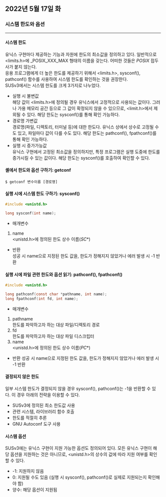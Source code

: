## 2022년 5월 17일 화

### 시스템 한도와 옵션
- - -
#### 시스템 한도
유닉스 구현마다 제공하는 기능과 자원에 한도의 최소값을 정의하고 있다. 일반적으로 <limits.h>에 _POSIX_XXX_MAX 형태의 이름을 갖는다. 어떠한 것들은 _POSIX_ 접두사가 붙지 않는다.  
응용 프로그램에게 더 높은 한도를 제공하기 위해서 <limits.h>, sysconf(), pathconf() 함수를 사용하여 시스템 한도를 확인하는 것을 권장한다.  
SUSv3에서는 시스템 한도를 크게 3가지로 나누었다.
* 실행 시 불변값  
  해당 값이 <limits.h>에 정의될 경우 유닉스에서 고정적으로 사용되는 값이다. 그러나 가용 메모리 공간 등으로 그 값이 확정되지 않을 수 있으므로, <limit.h>에서 제외될 수 있다. 해당 한도는 sysconf()를 통해 확인 가능하다.
* 경로명 가변값  
  경로명(파일, 디렉토리, 터미널 등)에 대한 한도다. 유닉스 상에서 상수로 고정될 수도 있고, 파일마다 값이 다를 수도 있다. 해당 한도는 pathconf(), fpathconf()를 통해 확인 가능하다.
* 실행 시 증가가능값  
  유닉스 구현에서 고정된 최소값을 정의하지만, 특정 프로그램은 실행 도중에 한도를 증가시킬 수 있는 값이다. 해당 한도는 sysconf()를 호출하여 확인할 수 있다.

#### 셸에서 한도와 옵션 구하기: getconf
```
$ getconf 변수이름 [경로명]
```

#### 실행 시에 시스템 한도 구하기: sysconf()
```C
#include <unistd.h>

long sysconf(int name);
```
* 매개변수
 1. name  
    <unistd.h>에 정의된 한도 상수 이름(_SC_*)
* 반환  
  성공 시 name으로 지정된 한도 값을, 한도가 정해지지 않았거나 에러 발생 시 -1 반환
  
#### 실행 시에 파일 관련 한도와 옵션 읽기: pathconf(), fpathconf()
```C
#include <unistd.h>

long pathconf(const char *pathname, int name);
long fpathconf(int fd, int name);
```
* 매개변수
 1. pathname  
    한도를 파악하고자 하는 대상 파일/디렉토리 경로
 2. fd  
    한도를 파악하고자 하는 대상 파일 디스크립터
 3. name  
    <unistd.h>에 정의된 한도 상수 이름(_PC_*)
* 반환
  성공 시 name으로 지정된 한도 값을, 한도가 정해지지 않았거나 에러 발생 시 -1 반환
  
#### 결정되지 않은 한도
일부 시스템 한도가 결정되지 않을 경우 sysconf(), pathconf()는 -1을 반환할 수 있다. 이 경우 아래의 전략을 이용할 수 있다.
* SUSv3에 정의된 최소 한도값 사용
* 관련 시스템, 라이브러리 함수 호출
* 한도를 적절히 추론
* GNU Autoconf 도구 사용

#### 시스템 옵션
SUSv3에는 유닉스 구현이 지원 가능한 옵션도 정의되어 있다. 모든 유닉스 구현이 해당 옵션을 지원하는 것은 아니므로, <unistd.h>의 상수의 겂에 따라 지원 여부를 확인할 수 있다.
* -1: 지원하지 않음
* 0: 지원될 수도 있음 (실행 시 sysconf(), pathconf()로 실제로 지원되는지 확인해야 함)
* 양수: 해당 옵션이 지원됨
